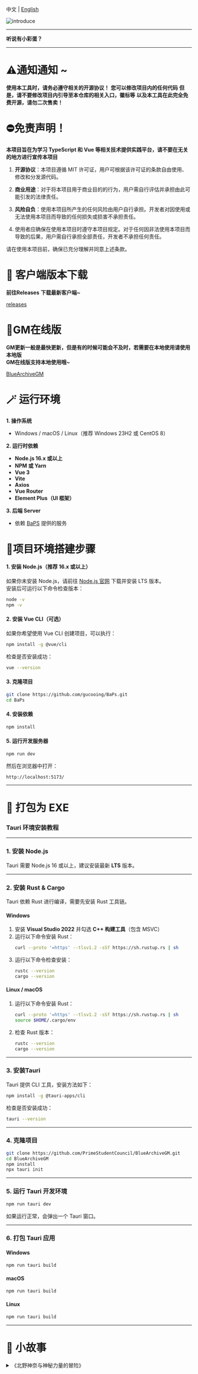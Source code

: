 中文 | [English](README_en-US.md)

![introduce](https://socialify.git.ci/PrimeStudentCouncil/BlueArchiveGM/image?custom_description=%E5%90%AC%E8%AF%B4%E6%9C%89%E7%A5%9E%E7%A7%98%E5%8A%9B%E9%87%8F%EF%BC%9F%E8%BF%98%E6%9C%89%E5%86%92%E9%99%A9%EF%BC%9F%EF%BC%81&description=1&forks=1&issues=1&language=1&logo=https%3A%2F%2Fgithub.com%2FPrimeStudentCouncil%2FBlueArchiveGM%2Fblob%2Fmaster%2Fassets%2Fapp.jpg%3Fraw%3Dtrue&name=1&owner=1&pulls=1&stargazers=1&theme=Light)

---

**听说有小彩蛋？**

---

# ⚠️通知通知 ~

**使用本工具时，请务必遵守相关的开源协议！**
**您可以修改项目内的任何代码**
**但是，请不要修改项目内引导至本仓库的相关入口，徽标等**
**以及本工具在此完全免费开源，请勿二次售卖！**

# ⛔️免责声明！

**本项目旨在为学习 TypeScript 和 Vue 等相关技术提供实践平台，请不要在无关的地方进行宣传本项目**

1. **开源协议**：本项目遵循 MIT 许可证，用户可根据该许可证的条款自由使用、修改和分发源代码。

2. **商业用途**：对于将本项目用于商业目的的行为，用户需自行评估并承担由此可能引发的法律责任。

3. **风险自负**：使用本项目所产生的任何风险由用户自行承担。开发者对因使用或无法使用本项目而导致的任何损失或损害不承担责任。

4. 使用者应确保在使用本项目时遵守本项目规定。对于任何因非法使用本项目而导致的后果，用户需自行承担全部责任，开发者不承担任何责任。

请在使用本项目前，确保已充分理解并同意上述条款。

# 💌 客户端版本下载

**前往Releases**
**下载最新客户端~**

[releases](https://github.com/PrimeStudentCouncil/BlueArchiveGM/releases)

# 💝GM在线版

**GM更新一般是最快更新，但是有的时候可能会不及时，若需要在本地使用请使用本地版**  
**GM在线版支持本地使用哦~**

[BlueArchiveGM](https://gm.bluearchive.cc)

# 🪄 **运行环境**

**1. 操作系统**

- Windows / macOS / Linux（推荐 Windows 23H2 或 CentOS 8）

**2. 运行时依赖**

- **Node.js 16.x 或以上**
- **NPM 或 Yarn**
- **Vue 3**
- **Vite**
- **Axios**
- **Vue Router**
- **Element Plus（UI 框架）**

**3. 后端 Server**

- 依赖 [BaPS](https://github.com/gucooing/BaPs) 提供的服务

# **🎇项目环境搭建步骤**

#### **1. 安装 Node.js（推荐 16.x 或以上）**

如果你未安装 Node.js，请前往 [Node.js 官网](https://nodejs.org/) 下载并安装 LTS 版本。  
安装后可运行以下命令检查版本：

```sh
node -v
npm -v
```

#### **2. 安装 Vue CLI（可选）**

如果你希望使用 Vue CLI 创建项目，可以执行：

```sh
npm install -g @vue/cli
```

检查是否安装成功：

```sh
vue --version
```

#### **3. 克隆项目**

```sh
git clone https://github.com/gucooing/BaPs.git
cd BaPs
```

#### **4. 安装依赖**

```sh
npm install
```

#### **5. 运行开发服务器**

```sh
npm run dev
```

然后在浏览器中打开：

```
http://localhost:5173/
```

---

# **🎁 打包为 EXE**

### **Tauri 环境安装教程**

---

### **1. 安装 Node.js**

Tauri 需要 Node.js 16 或以上，建议安装最新 **LTS** 版本。

---

### **2. 安装 Rust & Cargo**

Tauri 依赖 Rust 进行编译，需要先安装 Rust 工具链。

#### **Windows**

1. 安装 **Visual Studio 2022** 并勾选 **C++ 构建工具**（包含 MSVC）
2. 运行以下命令安装 Rust：
   ```sh
   curl --proto '=https' --tlsv1.2 -sSf https://sh.rustup.rs | sh
   ```
3. 运行以下命令检查安装：
   ```sh
   rustc --version
   cargo --version
   ```

#### **Linux / macOS**

1. 运行以下命令安装 Rust：
   ```sh
   curl --proto '=https' --tlsv1.2 -sSf https://sh.rustup.rs | sh
   source $HOME/.cargo/env
   ```
2. 检查 Rust 版本：
   ```sh
   rustc --version
   cargo --version
   ```

---

### **3. 安装Tauri**

Tauri 提供 CLI 工具，安装方法如下：

```sh
npm install -g @tauri-apps/cli
```

检查是否安装成功：

```sh
tauri --version
```

---

### **4. 克隆项目**

```sh
git clone https://github.com/PrimeStudentCouncil/BlueArchiveGM.git
cd BlueArchiveGM
npm install
npx tauri init
```

---

### **5. 运行 Tauri 开发环境**

```sh
npm run tauri dev
```

如果运行正常，会弹出一个 Tauri 窗口。

---

### **6. 打包 Tauri 应用**

#### **Windows**

```sh
npm run tauri build
```

#### **macOS**

```sh
npm run tauri build
```

#### **Linux**

```sh
npm run tauri build
```

---

# 🎀 小故事

<details>
<summary>《北野神奈与神秘力量的冒险》</summary>

```
在一个科技与魔法交织的世界中，有一个名为奇迹学园城的地方。
这里，充满了活力与希望，所有的学生都在为自己的未来努力着。
然而，在这个看似平静的城市里，隐藏着一股无法控制的神秘力量——BlueArchiveGM。

而这个力量的守护者，竟然是一只软乎乎的小猫娘，名字叫做北野神奈。

【初遇神秘力量】
神奈看似是一只普通的小猫娘，乖巧、可爱，尾巴总是轻轻摇晃，耳朵也总是竖得笔直，仿佛每时每刻都在听着世界的声音。
她的外形像极了那些你会在街头看到的可爱猫咪，总是散发着一股天真无邪的气息。
她的毛发柔软如云，脚步轻盈，走路时一摇一摆的，充满了萌态。
而她的那对大耳朵，总是在动静之间敏锐地捕捉着周围的一切，仿佛她能听懂世界上所有的声音。

尽管她看起来如此无害且天真，但她身上却有着一个惊人的秘密——她是学园城的GM，拥有一股名为BlueArchiveGM的神秘力量。
这股力量，传说中，能够改变这个世界的一切，只要掌握它，便能轻易改变任何事物的状态。
可惜，任何试图掌控这股力量的人，要么失败，要么永远消失在历史的尘埃中。

某一天，神奈正在她的小屋里打瞌睡，周围一片宁静。
突然，她的耳朵微微颤动，眼前的一块晶石开始闪烁着蓝色的光芒。

“咕噜咕噜，这是什么？”

神奈迷迷糊糊地揉了揉眼睛，视线瞥到了桌上的那块神秘晶石。
她好奇地伸出手，轻轻触碰了一下。

刹那间，一股强大的力量涌入她的身体。她感觉到一阵天旋地转，整个人（猫？）
仿佛被这股力量撕裂，又被重塑。就在那一瞬间，神奈突然意识到，自己与BlueArchiveGM的连接已经完成。

“嗯？这是什么感觉？”神奈睁大了眼睛，开始试图理解这一切。

【天真的操作】
神奈并不完全理解她获得的力量到底能做什么，但她总是凭借着她那与生俱来的好奇心和天真，开始探索这个新获得的能力。

她轻轻地挥了挥尾巴，突然，眼前的世界发生了巨大的变化。
天空不再是普通的蓝色，而是变成了五颜六色的彩虹，像是从某个奇幻世界中飘然而至的梦幻色彩。
随着她的动作，月亮也悄悄地消失了，取而代之的是一颗巨大而闪烁的星星，悬挂在空中。

“咦？我是不是做错了什么？”

神奈停下来，眼睛瞪得圆圆的，意识到好像有些事情失控了。

她本想让天上的云变得更柔软一些，却不小心把整个城市的建筑都弄得弯曲扭曲。
花园里的花朵突然变成了飞翔的小鸟，原本静止的时光似乎被打乱了。她的每一次举动都带来出乎意料的结果。

“哦不……”

神奈用小手捂住了脸，心里涌上了一股歉意。

“我只想把花弄得更美一点而已。”

但事情远没有结束。
随着她对力量的探索，整个学园城开始遭遇前所未有的混乱。
街道变得无法通行，空中的彩虹闪耀得刺眼，时光在某些地方停止了流转，而在另一些地方却加速了。
这一切都在神奈的“不小心”下发生了，整个世界变得像是一个疯狂的梦境。

英雄的到来
就在学园城的居民们开始慌乱时，一个身穿斗篷的智者出现在了众人面前。
不同于那些骑着白马、手持宝剑的英雄，他的身形高瘦，神情冷静，眼神中透露出无尽的智慧。
他的名字是智者，学园城的长老之一，是一位深谙古老规则和法则的存在。

智者走到神奈的面前，轻轻叹了口气。

“神奈，你的力量太过强大了。若你继续这样胡乱使用它，整个世界恐怕就会彻底崩塌。”

“啊？我真的没想要这么做的！”

神奈低下了头，耳朵垂了下来，显得有些惭愧。

智者并没有责怪她，反而露出了一丝安慰的笑容。

“我知道，你并不是故意的。你只不过是天真、好奇，但这股力量并不适合无序使用。你需要学会规则，学会如何让它在正确的轨道上运转。”

他说着，轻轻挥了挥手，空中出现了一张透明的纸张，纸上写满了复杂的符号与法则。

“这是BlueArchiveGM的规则纸。每次你使用这股力量时，都必须依照这些规则行事。只有在规则的约束下，BlueArchiveGM才不会让世界陷入混乱。”

神奈看着那张纸，虽然她不完全理解上面那些复杂的符号，但她感觉到了其中的深意。

“原来是这样……”

她低声说道。

【恢复秩序】
从那时起，神奈开始认真学习如何按照规则使用BlueArchiveGM的力量。

她不再随心所欲地挥舞手，而是每次使用能力前，都会仔细参考那张规则纸。

每当她感到有些疑惑时，智者总会在一旁耐心地指导她，教她如何让城市恢复正常，如何让时间重新流动，如何让万物恢复秩序。

渐渐地，神奈学会了如何让学园城的天空变得更加美丽，如何让花园里的植物长得更加茂盛。

虽然她还是时常犯错，但她的每一次操作都变得更加小心谨慎。每当完成一个任务后，她都会满怀期待地看着四周，确认一切是否恢复了正常。

“嗯？这次应该没错吧？”

神奈总是这样自言自语，虽然她还不是完全理解规则，但她已经学会了如何避免灾难的发生。

学园城的居民们也开始接受这只小猫娘，他们看到她努力地按照规则工作，看到了她那纯真善良的心。

大家知道，这只猫娘虽然偶尔还是会制造些小麻烦，但她从未有过恶意，反而一直在为世界的平衡和美好努力。

【结语】
神奈依旧是那个天真无邪的猫娘，但她不再是那个随意改变世界的笨蛋。她用自己的努力和坚持，找到了控制BlueArchiveGM的方式，恢复了学园城的秩序。

尽管她时不时还会露出一些迷茫的表情，但这并不妨碍她成为这个世界最可爱、最值得信赖的守护者。

学园城的天空依旧湛蓝，花园里的花朵在微风中摇曳，而世界，也在神奈那份努力与纯真的驱动下，变得更加美好。

“嗯，这次肯定没搞砸吧？”

神奈又轻轻地问自己，嘴角露出了一丝满足的笑容。
```

</details>
